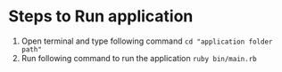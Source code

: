 # Steps to Run application

1.  Open terminal and type following command `cd "application folder path"`
2.  Run following command to run the application `ruby bin/main.rb`
